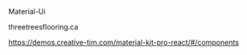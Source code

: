 Material-Ui

threetreesflooring.ca

https://demos.creative-tim.com/material-kit-pro-react/#/components